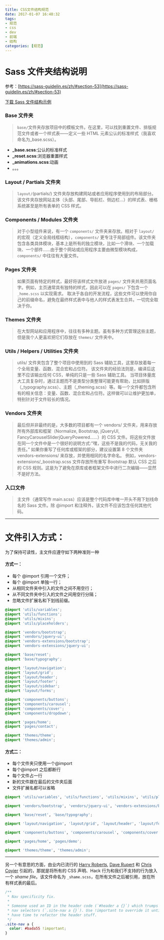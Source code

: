 ```yaml
---
title: CSS文件结构规范
date: 2017-01-07 16:48:32
tags:
- 规范
- css 
- dev
- 前端
- 结构
categories: [规范]
---
```


# Sass 文件夹结构说明

参考：[https://sass-guidelin.es/zh/#section-53](https://sass-guidelin.es/zh/#section-53)

[下载 Sass 文件结构示例](sass.zip)

### Base 文件夹

> `base/`文件夹存放项目中的模板文件。在这里，可以找到重置文件、排版规范文件或者一个样式表——定义一些 HTML 元素公认的标准样式（我喜欢命名为\_base.scss）。

- **\_base.scss**:公认的标准样式
- **\_reset.scss**:浏览器重置样式
- **\_animations.scss**:动画
- 。。。

### Layout / Partials 文件夹

> `layout/`(partials/) 文件夹存放构建网站或者应用程序使用到的布局部分。该文件夹存放网站主体（头部、尾部、导航栏、侧边栏…）的样式表、栅格系统甚至是所有表单的 CSS 样式。

### Components / Modules 文件夹

> 对于小型组件来说，有一个 `components/` 文件夹来存放。相对于 `layout/` 的宏观（定义全局线框结构），`components/` 更专注于局部组件。该文件夹包含各类具体模块，基本上是所有的独立模块，比如一个滑块、一个加载块、一个部件……由于整个网站或应用程序主要由微型模块构成，`components/` 中往往有大量文件。

### Pages 文件夹

> 如果页面有特定的样式，最好将该样式文件放进 `pages/` 文件夹并用页面名字。例如，主页通常具有独特的样式，因此可以在 `pages/` 下包含一个 `_home.scss` 以实现需求。
> 取决于各自的开发流程，这些文件可以使用你自己的前缀命名，避免在最终样式表中与他人的样式表发生合并。一切完全取决于你。

### Themes 文件夹

> 在大型网站和应用程序中，往往有多种主题。虽有多种方式管理这些主题，但是我个人更喜欢把它们存放在 `themes/` 文件夹中。

### Utils / Helpers / Utilities 文件夹

> utils/ 文件夹包含了整个项目中使用到的 Sass 辅助工具，这里存放着每一个全局变量、函数、混合宏和占位符。
> 该文件夹的经验法则是，编译后这里不应该输出任何 CSS，单纯的只是一些 Sass 辅助工具。
> 当项目体量庞大工具复杂时，通过主题而不是类型分类整理可能更有帮助，比如排版（\_typography.scss）、主题（\_theming.scss）等。每一个文件都包含所有的相关信息：变量、函数、混合宏和占位符。这样做可以让维护更加单，特别针对于文件较长的情况。

### Vendors 文件夹

> 最后但并非最终的是，大多数的项目都有一个 vendors/ 文件夹，用来存放所有外部库和框架（Normalize, Bootstrap, jQueryUI, FancyCarouselSliderjQueryPowered……）的 CSS 文件。将这些文件放在同一个文件中是一个很好的说明方式:”嘿，这些不是我的代码，无关我的责任。”
> 如果你重写了任何库或框架的部分，建议设置第 8 个文件夹 vendors-extensions/ 来存放，并使用相同的名字命名。
> 例如，vendors-extensions/\_boostrap.scss 文件存放所有重写 Bootstrap 默认 CSS 之后的 CSS 规则。这是为了避免在原库或者框架文件中进行二次编辑——显然不是好方法。

### 入口文件

> 主文件（通常写作 main.scss）应该是整个代码库中唯一开头不用下划线命名的 Sass 文件。除 @import 和注释外，该文件不应该包含任何其他代码。

---

# 文件引入方式：

为了保持可读性，主文件应遵守如下两种准则一种

#### 方式一：

- 每个 @import 引用一个文件；
- 每个 @import 单独一行；
- 从相同文件夹中引入的文件之间不用空行；
- 从不同文件夹中引入的文件之间用空行分隔；
- 忽略文件扩展名和下划线前缀。

```css
@import 'utils/variables';
@import 'utils/functions';
@import 'utils/mixins';
@import 'utils/placeholders';

@import 'vendors/bootstrap';
@import 'vendors/jquery-ui';
@import 'vendors-extensions/bootstrap';
@import 'vendors-extensions/jquery-ui';

@import 'base/reset';
@import 'base/typography';

@import 'layout/navigation';
@import 'layout/grid';
@import 'layout/header';
@import 'layout/footer';
@import 'layout/sidebar';
@import 'layout/forms';

@import 'components/buttons';
@import 'components/carousel';
@import 'components/cover';
@import 'components/dropdown';

@import 'pages/home';
@import 'pages/contact';

@import 'themes/theme';
@import 'themes/admin';
```

#### 方式二：

- 每个文件夹只使用一个@import
- 每个@import 之后都断行
- 每个文件占一行
- 新的文件跟在最后的文件夹后面
- 文件扩展名都可以省略

```css
@import 'utils/variables', 'utils/functions', 'utils/mixins', 'utils/placeholders';

@import 'vendors/bootstrap', 'vendors/jquery-ui', 'vendors-extensions/bootstrap', 'vendors-extensions/jquery-ui';

@import 'base/reset', 'base/typography';

@import 'layout/navigation', 'layout/grid', 'layout/header', 'layout/footer', 'layout/sidebar', 'layout/forms';

@import 'components/buttons', 'components/carousel', 'components/cover', 'components/dropdown';

@import 'pages/home', 'pages/demo';

@import 'themes/theme', 'themes/admin';
```

---

另一个有意思的方面，由业内已流行的 [Harry Roberts](https://csswizardry.com/), [Dave Rupert](https://daverupert.com/) 和 [Chris Coyier](https://css-tricks.com/) 引起的，那就是将所有的 CSS 声明、Hack 行为和我们不支持的行为放入一个 _shame file_。该文件命名为 `_shame.scss`，在所有文件之后被引用，放在所有样式表的最后。

```scss
/**
 * Nav specificity fix.
 *
 * Someone used an ID in the header code (`#header a {}`) which trumps the
 * nav selectors (`.site-nav a {}`). Use !important to override it until I
 * have time to refactor the header stuff.
 */
.site-nav a {
  color: #bada55 !important;
}
```
